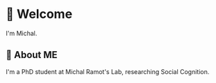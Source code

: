 # 👋 Welcome
I'm Michal.

## 🌱 About ME
I'm a PhD student at Michal Ramot's Lab, researching Social Cognition.

